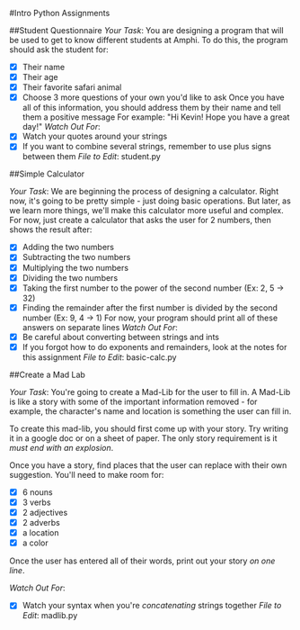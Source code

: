 #Intro Python Assignments

##Student Questionnaire
*Your Task*: You are designing a program that will be used to get to know different students at Amphi. To do this, the program should ask the student for:
- [x] Their name
- [x] Their age
- [x] Their favorite safari animal
- [x] Choose 3 more questions of your own you'd like to ask
Once you have all of this information, you should address them by their name and tell them a positive message
For example: "Hi Kevin! Hope you have a great day!"
*Watch Out For*:
- [x] Watch your quotes around your strings
- [x] If you want to combine several strings, remember to use plus signs between them
*File to Edit*: student.py

##Simple Calculator

*Your Task*: We are beginning the process of designing a calculator. Right now, it's going to be pretty simple - just doing basic operations. But later, as we learn more things, we'll make this calculator more useful and complex. For now, just create a calculator that asks the user for 2 numbers, then shows the result after:
- [x] Adding the two numbers
- [x] Subtracting the two numbers
- [x] Multiplying the two numbers
- [x] Dividing the two numbers
- [x] Taking the first number to the power of the second number (Ex: 2, 5 -> 32)
- [x] Finding the remainder after the first number is divided by the second number (Ex: 9, 4 -> 1)
For now, your program should print all of these answers on separate lines
*Watch Out For*:
- [x] Be careful about converting between strings and ints
- [x] If you forgot how to do exponents and remainders, look at the notes for this assignment
*File to Edit*: basic-calc.py

##Create a Mad Lab

*Your Task*: You're going to create a Mad-Lib for the user to fill in. A Mad-Lib is like a story with some of the important information removed - for example, the character's name and location is something the user can fill in.

To create this mad-lib, you should first come up with your story. Try writing it in a google doc or on a sheet of paper. The only story requirement is it *must end with an explosion*.

Once you have a story, find places that the user can replace with their own suggestion. You'll need to make room for:
- [x] 6 nouns
- [x] 3 verbs
- [x] 2 adjectives
- [x] 2 adverbs
- [x] a location
- [x] a color

Once the user has entered all of their words, print out your story *on one line*.

*Watch Out For*:
- [x] Watch your syntax when you're _concatenating_ strings together
*File to Edit*: madlib.py
